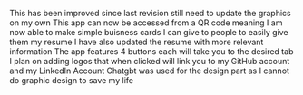 This has been improved since last revision
still need to update the graphics on my own
This app can now be accessed from a QR code meaning I am now able to make simple buisness cards I can give to people to easily give them my resume
I have also updated the resume with more relevant information
The app features 4 buttons each will take you to the desired tab
I plan on adding logos that when clicked will link you to my GitHub account and my LinkedIn Account
Chatgbt was used for the design part as I cannot do graphic design to save my life
